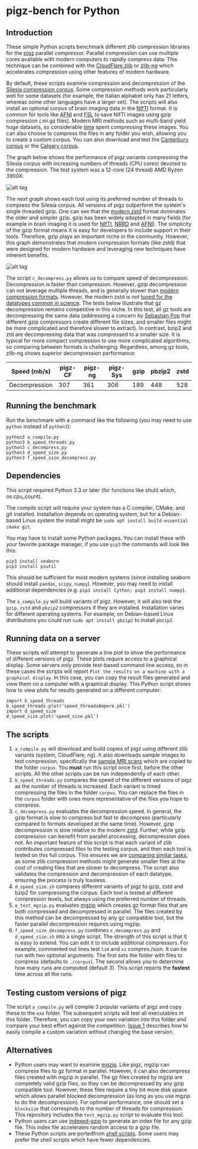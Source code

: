 # pigz-bench for Python

## Introduction

These simple Python scripts benchmark different zlib compression libraries for the [pigz](https://zlib.net/pigz/) parallel compressor. Parallel compression can use multiple cores available with modern computers to rapidly compress data. This technique can be combined with the [CloudFlare zlib](https://github.com/cloudflare/zlib) or [zlib-ng](https://github.com/zlib-ng/zlib-ng/) which accelerates compression using other features of modern hardware.

By default, these scripts examine compression and decompression of the [Silesia compression corpus](http://sun.aei.polsl.pl/~sdeor/index.php?page=silesia). Some compression methods work particularly well for some datasets (for example, the  Italian alphabet only has 21 letters, whereas some other languages have a larger set). The scripts will also install an optional corpus of brain imaging data in the [NIfTI](https://nifti.nimh.nih.gov/) format.  It is common for tools like [AFNI](https://afni.nimh.nih.gov/) and [FSL](https://fsl.fmrib.ox.ac.uk/fsl/fslwiki) to save NIfTI images using gzip compression (.nii.gz files).  Modern MRI methods such as multi-band yield huge datasets, so considerable [time](https://github.com/rordenlab/niimath) spent compressing these images. You can also choose to compress the files in any folder you wish, allowing you to create a custom corpus. You can also download and test the [Canterbury corpus](https://corpus.canterbury.ac.nz/purpose.html) or the [Calgary corpus](http://www.data-compression.info/Corpora/CalgaryCorpus/).

The graph below shows the performance of pigz variants compressing the Silesia corpus with increasing numbers of threads (CPU cores) devoted to the compression. The test system was a 12-core (24 thread) AMD Ryzen 3900X:

![alt tag](https://github.com/neurolabusc/pigz-bench-python/blob/master/silesia_speed_threads.png)

The next graph shows each tool using its preferred number of threads to compress the Silesia corpus. All versions of pigz outperform the system's single threaded gzip. One can see that the [modern zstd](https://facebook.github.io/zstd/) format dominates the older and simpler gzip. gzip has been widely adopted in many fields (for example in brain imaging it is used for [NIfTI](https://nifti.nimh.nih.gov), [NRRD](http://teem.sourceforge.net/nrrd/format.html) and [AFNI](https://afni.nimh.nih.gov/pub/dist/doc/program_help/README.compression.html)). The simplicity of the gzip format means it is easy for developers to include support in their tools. Therefore, gzip plays an important niche in the community. However, this graph demonstrates that modern compression formats (like zstd) that were designed for modern hardware and leveraging new techniques have inherent benefits.

![alt tag](https://github.com/neurolabusc/pigz-bench-python/blob/master/silesia_speed_size.png)

The script `c_decompress.py` allows us to compare speed of decompression. Decompression is faster than compression. However, gzip decompression can not leverage multiple threads, and is generally slower than [modern compression formats](https://facebook.github.io/zstd/). However, the modern zstd is not [tuned for the datatypes common in science](https://github.com/facebook/zstd/issues/1492). The tests below illustrate that gz decompression remains competitive in this niche. In this test, all gz tools are decompressing the same data (addressing a concern by [Sebastian Pop](https://github.com/zlib-ng/zlib-ng/issues/326) that different gzip compressors create different file sizes, and smaller files might be more complicated and therefore slower to extract). In contrast, bzip2 and ztd are decompressing data that was compressed to a smaller size. It is typical for more compact compression to use more complicated algorithms, so  comparing between formats is challenging. Regardless, among gz tools, zlib-ng shows superior decompression performance:

| Speed (mb/s)  | pigz-CF  | pigz-ng  | pigz-Sys |   gzip   |  pbzip2  |   zstd   |
| ------------- | -------- | -------- | -------- | -------- | -------- | -------- |
| Decompression |     307  |     361  |     306  |     189  |     448  |     528  |

## Running the benchmark

Run the benchmark with a command like the following (you may need to use `python` instead of `python3`):

```
python3 a_compile.py
python3 b_speed_threads.py
python3 c_decompress.py
python3 d_speed_size.py
python3 f_speed_size_decompress.py
```
## Dependencies

This script required Python 3.3 or later (for functions like shutil.which, os.cpu_count).

The compile script will require your system has a C compiler, CMake, and git installed. Installation depends on operating system, but for a Debian-based Linux system the install might be `sudo apt install build-essential cmake git`.


You may have to install some Python packages. You can install these with your favorite package manager, if you use `pip3` the commands will look like this:

```
pip3 install seaborn
pip3 install psutil
```

This should be sufficient for most modern systems (since installing seaborn should install `pandas`, `scipy`, `numpy`). However, you may need to install additional dependencies (e.g. `pip3 install Cython; pip3 install numpy`).

The `a_compile.py` will build variants of pigz. However, it will also test the `gzip`, `zstd` and `pbzip2` compressors if they are installed. Installation varies for different operating systems. For example, on Debian-based Linux distributions you could run `sudo apt install pbzip2` to install `pbzip2`.

## Running data on a server

These scripts will attempt to generate a line plot to show the performance of different versions of pigz. These plots require access to a graphical display. Some servers only provide test-based command line access, so in these cases the scripts will report `Plot the results on a machine with a graphical display`. In this case, you can copy the result files generated and view them on a computer with a graphical display. This Python script shows how to view plots for results generated on a different computer:

```
import b_speed_threads
b_speed_threads.plot('speed_threadsAmpere.pkl')
import d_speed_size
d_speed_size.plot('speed_size.pkl')
```

## The scripts

1. `a_compile.py` will download and build copies of pigz using different zlib variants (system, CloudFlare, ng). It also downloads sample images to test compression, specifically the [sample MRI scans](https://github.com/neurolabusc/zlib-bench) which are copied to the folder `corpus`. You **must** run this script once first, before the other scripts. All the other scripts can be run independently of each other.
2. `b_speed_threads.py` compares the speed of the different versions of pigz as the number of threads is increased. Each variant is timed compressing the files in the folder `corpus`. You can replace the files in the `corpus` folder with ones more representative of the files you hope to compress.
3. `c_decompress.py` evaluates the decompression speed. In general, the gzip format is slow to compress but fast to decompress (particularly compared to formats developed at the same time). However, gzip decompression is slow relative to the modern [zstd](https://facebook.github.io/zstd/). Further, while gzip compression can benefit from parallel processing, decompression does not. An important feature of this script is that each variant of zlib contributes compressed files to the testing corpus, and then each tool is tested on this full corpus. This ensures we are [comparing similar tasks](https://github.com/zlib-ng/zlib-ng/issues/326), as some zlib compression methods might generate smaller files at the cost of creating files that are slower to decompress. The script also validates the compression and decompression of each datatype, ensuring the process is truly lossless.
4. `d_speed_size.sh` compares different variants of pigz to gzip, zstd and bzip2 for compressing the corpus. Each tool is tested at different compression levels, but always using the preferred number of threads.
5. `e_test_mgzip.py` evaluates [mgzip](https://pypi.org/project/mgzip/) which creates gz format files that are both compressed and decompressed in parallel. The files created by this method can be decompressed by any gz compatible tool, but the faster parallel decompression requires using mgzip.
6. `f_speed_size_decompress.py` combines `c_decompress.py` and `d_speed_size.sh` into a single script. The strength of this script is that it is easy to extend. You can edit it to include additional compressors. For example, commented out lines test `lz4` and `xz` compres./sion. It can be run with two optional arguments. The first sets the folder with files to compress (defaults to `./corpus`). The second allows you to determine how many runs are computed (default 3). This script reports the **fastest** time across all the runs.

## Testing custom versions of pigz

The script `a_compile.py` will compile 3 popular variants of pigz and copy these to the `exe` folder. The subsequent scripts will test all executables in this folder. Therefore, you can copy your own variation into this folder and compare your best effort against the competition. [Issue 1](https://github.com/neurolabusc/pigz-bench-python/issues/1) describes how to easily compile a custom variation without changing the base version.

## Alternatives

 - Python users may want to examine [mgzip](https://pypi.org/project/mgzip/). Like pigz, mgzip can compress files to gz format in parallel. However, it can also decompress files created with mgzip in parallel. The gz files created by mgzip are completely valid gzip files, so they can be decompressed by any gzip compatible tool. However, these files require a tiny bit more disk space which allows parallel blocked decompression (as long as you use mgzip to do the decompression). For optimal performance, one should set a `blocksize` that correspnds to the number of threads for compression. This repository includes the `test_mgzip.py` script to evaluate this tool.
 - Python users can use [indexed-gzip](https://pypi.org/project/indexed-gzip/) to generate an index file for any gzip file. This index file accelerates random access to a gzip file.
 - These Python scripts are portedfrom [shell scripts](https://github.com/neurolabusc/pigz-bench). Some users may prefer the shell scripts which have fewer dependencies.
